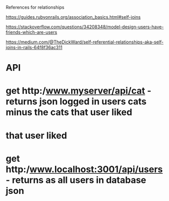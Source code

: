 References for relationships

https://guides.rubyonrails.org/association_basics.html#self-joins

https://stackoverflow.com/questions/34208348/model-design-users-have-friends-which-are-users

https://medium.com/@TheDickWard/self-referential-relationships-aka-self-joins-in-rails-64f8f36ac311

# API

# get http:/www.myserver/api/cat - returns json logged in users cats minus the cats that user liked

# that user liked

# get http:/www.localhost:3001/api/users - returns as all users in database json
